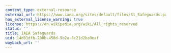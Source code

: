 ```yaml
---
content_type: external-resource
external_url: https://www.iaea.org/sites/default/files/S1_Safeguards.pdf
has_external_license_warning: true
license: https://en.wikipedia.org/wiki/All_rights_reserved
status: ''
title: IAEA Safeguards
uid: 14d01dfb-200b-450d-9b2a-8c21d2ba9eaf
wayback_url: ''
---
```

